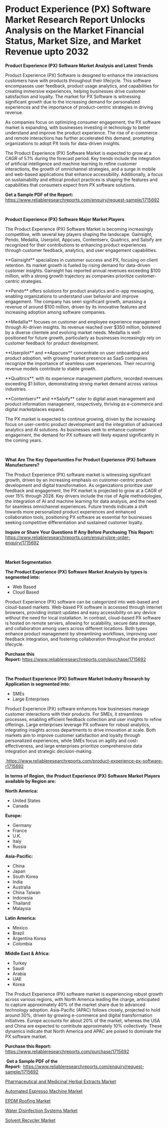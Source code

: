 <p><h1>Product Experience (PX) Software Market Research Report Unlocks Analysis on the Market Financial Status, Market Size, and Market Revenue upto 2032</h1></p><p><strong>Product Experience (PX) Software Market Analysis and Latest Trends</strong></p>
<p><p>Product Experience (PX) Software is designed to enhance the interactions customers have with products throughout their lifecycle. This software encompasses user feedback, product usage analytics, and capabilities for creating immersive experiences, helping businesses drive customer satisfaction and loyalty. The market for PX Software is witnessing significant growth due to the increasing demand for personalized experiences and the importance of product-centric strategies in driving revenue.</p><p>As companies focus on optimizing consumer engagement, the PX software market is expanding, with businesses investing in technology to better understand and improve the product experience. The rise of e-commerce and remote interactions has further accelerated this demand, prompting organizations to adopt PX tools for data-driven insights.</p><p>The Product Experience (PX) Software Market is expected to grow at a CAGR of 5.1% during the forecast period. Key trends include the integration of artificial intelligence and machine learning to refine customer interactions, the growth of omnichannel strategies, and a surge in mobile and web-based applications that enhance accessibility. Additionally, a focus on sustainability and ethical product practices is shaping the features and capabilities that consumers expect from PX software solutions.</p></p>
<p><strong>Get a Sample PDF of the Report:&nbsp;</strong> <a href="https://www.reliableresearchreports.com/enquiry/request-sample/1715692?utm_campaign=41&utm_medium=2&utm_source=Github&utm_content=ia&utm_term=12012025&utm_id=product-experience-px-software">https://www.reliableresearchreports.com/enquiry/request-sample/1715692</a></p>
<p>&nbsp;</p>
<p><strong>Product Experience (PX) Software Major Market Players</strong></p>
<p><p>The Product Experience (PX) Software Market is becoming increasingly competitive, with several key players shaping the landscape. Gainsight, Pendo, Medallia, Userpilot, Appcues, Contentserv, Qualtrics, and Salsify are recognized for their contributions to enhancing product experiences through customer feedback, analytics, and user engagement capabilities.</p><p>**Gainsight** specializes in customer success and PX, focusing on client retention. Its market growth is fueled by rising demand for data-driven customer insights. Gainsight has reported annual revenues exceeding $100 million, with a strong growth trajectory as companies prioritize customer-centric strategies.</p><p>**Pendo** offers solutions for product analytics and in-app messaging, enabling organizations to understand user behavior and improve engagement. The company has seen significant growth, amassing a revenue of around $100 million, driven by its innovative features and increasing adoption among software companies.</p><p>**Medallia** focuses on customer and employee experience management through AI-driven insights. Its revenue reached over $350 million, bolstered by a diverse clientele and evolving market needs. Medallia is well-positioned for future growth, particularly as businesses increasingly rely on customer feedback for product development.</p><p>**Userpilot** and **Appcues** concentrate on user onboarding and product adoption, with growing market presence as SaaS companies recognize the importance of seamless user experiences. Their recurring revenue models contribute to stable growth.</p><p>**Qualtrics**, with its experience management platform, recorded revenues exceeding $1 billion, demonstrating strong market demand across various industries.</p><p>**Contentserv** and **Salsify** cater to digital asset management and product information management, respectively, thriving as e-commerce and digital marketplaces expand.</p><p>The PX market is expected to continue growing, driven by the increasing focus on user-centric product development and the integration of advanced analytics and AI solutions. As businesses seek to enhance customer engagement, the demand for PX software will likely expand significantly in the coming years.</p></p>
<p>&nbsp;</p>
<p><strong>What Are The Key Opportunities For Product Experience (PX) Software Manufacturers?</strong></p>
<p><p>The Product Experience (PX) software market is witnessing significant growth, driven by an increasing emphasis on customer-centric product development and digital transformation. As organizations prioritize user feedback and engagement, the PX market is projected to grow at a CAGR of over 15% through 2028. Key drivers include the rise of Agile methodologies, the integration of AI and machine learning for data analysis, and the need for seamless omnichannel experiences. Future trends indicate a shift towards more personalized product experiences and enhanced collaboration tools, positioning PX software as essential for businesses seeking competitive differentiation and sustained customer loyalty.</p></p>
<p><strong>Inquire or Share Your Questions If Any Before Purchasing This Report:</strong> <a href="https://www.reliableresearchreports.com/enquiry/pre-order-enquiry/1715692?utm_campaign=41&utm_medium=2&utm_source=Github&utm_content=ia&utm_term=12012025&utm_id=product-experience-px-software">https://www.reliableresearchreports.com/enquiry/pre-order-enquiry/1715692</a></p>
<p>&nbsp;</p>
<p><strong>Market Segmentation</strong></p>
<p><strong>The Product Experience (PX) Software Market Analysis by types is segmented into:</strong></p>
<p><ul><li>Web Based</li><li>Cloud Based</li></ul></p>
<p><p>Product Experience (PX) software can be categorized into web-based and cloud-based markets. Web-based PX software is accessed through internet browsers, providing instant updates and easy accessibility on any device without the need for local installation. In contrast, cloud-based PX software is hosted on remote servers, allowing for scalability, secure data storage, and collaboration among users across different locations. Both types enhance product management by streamlining workflows, improving user feedback integration, and fostering collaboration throughout the product lifecycle.</p></p>
<p><strong>Purchase this Report:&nbsp;</strong><a href="https://www.reliableresearchreports.com/purchase/1715692?utm_campaign=41&utm_medium=2&utm_source=Github&utm_content=ia&utm_term=12012025&utm_id=product-experience-px-software">https://www.reliableresearchreports.com/purchase/1715692</a></p>
<p>&nbsp;</p>
<p><strong>The Product Experience (PX) Software Market Industry Research by Application is segmented into:</strong></p>
<p><ul><li>SMEs</li><li>Large Enterprises</li></ul></p>
<p><p>Product Experience (PX) software enhances how businesses manage customer interactions with their products. For SMEs, it streamlines processes, enabling efficient feedback collection and user insights to refine offerings. Large enterprises leverage PX software for robust analytics, integrating insights across departments to drive innovation at scale. Both markets aim to improve customer satisfaction and loyalty through personalized experiences, while SMEs focus on agility and cost-effectiveness, and large enterprises prioritize comprehensive data integration and strategic decision-making.</p></p>
<p><a href="https://www.reliableresearchreports.com/product-experience-px-software-r1715692?utm_campaign=41&utm_medium=2&utm_source=Github&utm_content=ia&utm_term=12012025&utm_id=product-experience-px-software">&nbsp;https://www.reliableresearchreports.com/product-experience-px-software-r1715692</a></p>
<p><strong>In terms of Region, the Product Experience (PX) Software Market Players available by Region are:</strong></p>
<p>
    <p> <strong> North America: </strong>
        <ul>
            <li>United States</li>
            <li>Canada</li>
        </ul>
        </p> 
    <p> <strong> Europe: </strong>
        <ul>
            <li>Germany</li>
            <li>France</li>
            <li>U.K.</li>
            <li>Italy</li>
            <li>Russia</li>
        </ul>
        </p> 
    <p> <strong> Asia-Pacific: </strong>
        <ul>
            <li>China</li>
            <li>Japan</li>
            <li>South Korea</li>
            <li>India</li>
            <li>Australia</li>
            <li>China Taiwan</li>
            <li>Indonesia</li>
            <li>Thailand</li>
            <li>Malaysia</li>
        </ul>
        </p> 
    <p> <strong> Latin America: </strong>
        <ul>
            <li>Mexico</li>
            <li>Brazil</li>
            <li>Argentina Korea</li>
            <li>Colombia</li>
        </ul>
        </p> 
    <p> <strong> Middle East & Africa: </strong>
        <ul>
            <li>Turkey</li>
            <li>Saudi</li>
            <li>Arabia</li>
            <li>UAE</li>
            <li>Korea</li>
        </ul>
    </p>
    </p>
<p><p>The Product Experience (PX) software market is experiencing robust growth across various regions, with North America leading the charge, anticipated to capture approximately 40% of the market share due to advanced technology adoption. Asia-Pacific (APAC) follows closely, projected to hold around 30%, driven by growing e-commerce and digital transformation initiatives. Europe accounts for about 20% of the market, whereas the USA and China are expected to contribute approximately 10% collectively. These dynamics indicate that North America and APAC are poised to dominate the PX software market.</p></p>
<p><strong>Purchase this Report: </strong><a href="https://www.reliableresearchreports.com/purchase/1715692?utm_campaign=41&utm_medium=2&utm_source=Github&utm_content=ia&utm_term=12012025&utm_id=product-experience-px-software">https://www.reliableresearchreports.com/purchase/1715692</a></p>
<p>&nbsp;<strong>Get a Sample PDF of the Report:&nbsp;&nbsp;</strong><a href="https://www.reliableresearchreports.com/enquiry/request-sample/1715692?utm_campaign=41&utm_medium=2&utm_source=Github&utm_content=ia&utm_term=12012025&utm_id=product-experience-px-software">https://www.reliableresearchreports.com/enquiry/request-sample/1715692</a></p>
<p><strong></strong></p>
<p><p><a href="https://github.com/tanekacalderon743/Market-Research-Report-List-1/blob/main/pharmaceutical-and-medicinal-herbal-extracts-market.md?utm_campaign=41&utm_medium=2&utm_source=Github&utm_content=ia&utm_term=12012025&utm_id=product-experience-px-software">Pharmaceutical and Medicinal Herbal Extracts Market</a></p><p><a href="https://github.com/stephaniwo144/Market-Research-Report-List-1/blob/main/automated-espresso-machine-market.md?utm_campaign=41&utm_medium=2&utm_source=Github&utm_content=ia&utm_term=12012025&utm_id=product-experience-px-software">Automated Espresso Machine Market</a></p><p><a href="https://github.com/DixieGrimes/Market-Research-Report-List-1/blob/main/epdm-roofing-market.md?utm_campaign=41&utm_medium=2&utm_source=Github&utm_content=ia&utm_term=12012025&utm_id=product-experience-px-software">EPDM Roofing Market</a></p><p><a href="https://github.com/abbislposival/Market-Research-Report-List-1/blob/main/water-disinfection-systems-market.md?utm_campaign=41&utm_medium=2&utm_source=Github&utm_content=ia&utm_term=12012025&utm_id=product-experience-px-software">Water Disinfection Systems Market</a></p><p><a href="https://github.com/ParvinKhatun77/Market-Research-Report-List-1/blob/main/solvent-recycler-market.md?utm_campaign=41&utm_medium=2&utm_source=Github&utm_content=ia&utm_term=12012025&utm_id=product-experience-px-software">Solvent Recycler Market</a></p></p>